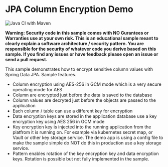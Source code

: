# JPA Column Encryption Demo
![Java CI with Maven](https://github.com/asaikali/jpa-column-encryption/workflows/Java%20CI%20with%20Maven/badge.svg)

**Warning: Security code in this sample comes with NO Gurantees or Warranties  use at your 
own risk. This is an educational sample meant to clearly explain a software architecture / security
pattern. You are responsible for the security of whatever code you derive based on this sample. 
If you find any issues or have feedback please open an issue or send a pull request.**

This sample demonstrates how to encrypt sensitive column values with Spring Data JPA. Sample
features.

* Column encryption using AES-256 in GCM mode which is a very secure operating mode for AES
* Column are encrypted just before the data is saved to the database
* Column values are decryted just before the objects are passed to the  application  
* Each column / table can use a different key for encryption 
* Data encryption keys are stored in the application database use a key encryption key using AES 
  256 in GCM mode 
* Key encryption key is injected into the running application from the platfrom  it is running on.
  For example via kubernetes secret map, or Vault or  other key storage service. The demo app
  is using a config file to make the sample simple do NOT do this in production use a key storage
  service.
* Pattern enables rotation of the key encryption key and data encryption keys. Rotation is possible
  but not fully implemented in the sample. 
  
  
